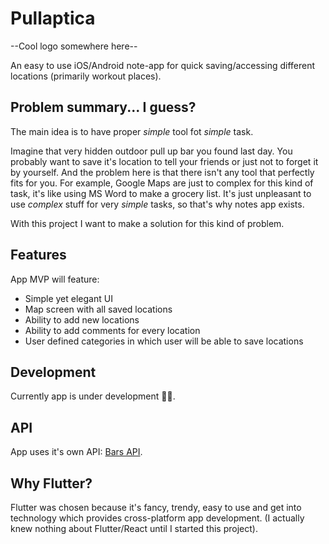 # Pullaptica
--Cool logo somewhere here--

An easy to use iOS/Android note-app for quick saving/accessing different locations (primarily workout places).

## Problem summary... I guess?

The main idea is to have proper _simple_ tool fot _simple_ task. 

Imagine that very hidden outdoor pull up bar you found last day. You probably want to save it's location to tell your friends or just not to forget it by yourself. And the problem here is that there isn't any tool that perfectly fits for you. For example, Google Maps are just to complex for this kind of task, it's like using MS Word to make a grocery list. It's just unpleasant to use _complex_ stuff for very _simple_ tasks, so that's why notes app exists.

With this project I want to make a solution for this kind of problem.

## Features

App MVP will feature:
- Simple yet elegant UI
- Map screen with all saved locations
- Ability to add new locations
- Ability to add comments for every location
- User defined categories in which user will be able to save locations

## Development

Currently app is under development 🔨👷.



## API

App uses it's own API: [Bars API](https://github.com/sheeiavellie/api-bars/).

## Why Flutter?

Flutter was chosen because it's fancy, trendy, easy to use and get into technology which provides cross-platform app development.
(I actually knew nothing about Flutter/React until I started this project).
